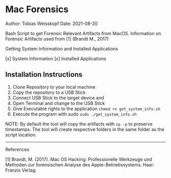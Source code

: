 # Mac Forensics

Author: Tobias Weisskopf
Date: 2021-08-20

Bash Script to get Forensic Relevant Artifacts from MacOS. Information on Forensic Artifacts used from 
[1] (Brandt M., 2017)

Getting System Information and Installed Applications

[x] System Information
[x] Installed Applications


## Installation Instructions

1. Clone Repository to your local machine
2. Copy the repository to a USB Stick
3. Connect USB Stick to the target device and 
4. Open Terminal and change to the USB Stick
5. Give Executable rights to the application `chmod +x get_system_info.sh`
6. Execute the program with sudo `sudo ./get_system_info.sh`

NOTE: By default the tool will copy the artifacts with `cp -p` to preserve timestamps. The tool will create respective folders in the same folder
as the script location.

---

References

[1] Brandt, M. (2017). Mac OS Hacking: Professionelle Werkzeuge und Methoden zur forensischen Analyse des Apple-Betriebssystems. Haar: Franzis Verlag.
